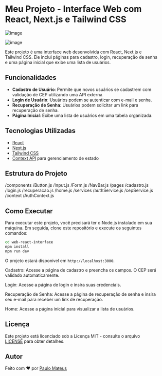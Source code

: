 # Meu Projeto - Interface Web com React, Next.js e Tailwind CSS


![image](https://github.com/user-attachments/assets/395f8447-ed06-413b-bbda-6c0b0f17f357)

![image](https://github.com/user-attachments/assets/f3db2926-320b-42c3-abfd-7f25ca637259)



Este projeto é uma interface web desenvolvida com React, Next.js e Tailwind CSS. Ele inclui páginas para cadastro, login, recuperação de senha e uma página inicial que exibe uma lista de usuários.

## Funcionalidades

- **Cadastro de Usuário**: Permite que novos usuários se cadastrem com validação de CEP utilizando uma API externa.
- **Login de Usuário**: Usuários podem se autenticar com e-mail e senha.
- **Recuperação de Senha**: Usuários podem solicitar um link para recuperação de senha.
- **Página Inicial**: Exibe uma lista de usuários em uma tabela organizada.

## Tecnologias Utilizadas

- [React](https://reactjs.org/)
- [Next.js](https://nextjs.org/)
- [Tailwind CSS](https://tailwindcss.com/)
- [Context API](https://reactjs.org/docs/context.html) para gerenciamento de estado

## Estrutura do Projeto

/components 
/Button.js 
/Input.js 
/Form.js 
/NavBar.js 
/pages 
/cadastro.js 
/login.js 
/recuperacao.js 
/home.js 
/services 
/authService.js 
/cepService.js 
/context 
/AuthContext.js

## Como Executar

Para executar este projeto, você precisará ter o Node.js instalado em sua máquina. Em seguida, clone este repositório e execute os seguintes comandos:

```bash
cd web-react-interface
npm install
npm run dev
```

O projeto estará disponível em `http://localhost:3000`.


Cadastro: Acesse a página de cadastro e preencha os campos. O CEP será validado automaticamente.

Login: Acesse a página de login e insira suas credenciais.

Recuperação de Senha: Acesse a página de recuperação de senha e insira seu e-mail para receber um link de recuperação.

Home: Acesse a página inicial para visualizar a lista de usuários.

## Licença

Este projeto está licenciado sob a Licença MIT - consulte o arquivo [LICENSE](LICENSE) para obter detalhes.

## Autor

Feito com :heart: por [Paulo Mateus](https://www.linkedin.com/in/paulomatsdev)


